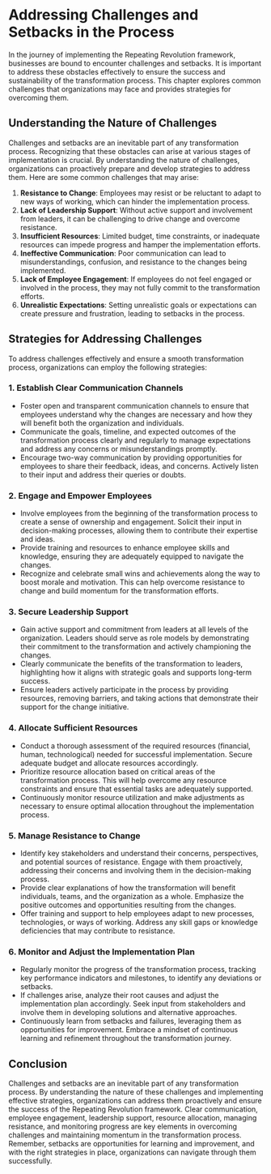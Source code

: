 Addressing Challenges and Setbacks in the Process
==========================================================

In the journey of implementing the Repeating Revolution framework, businesses are bound to encounter challenges and setbacks. It is important to address these obstacles effectively to ensure the success and sustainability of the transformation process. This chapter explores common challenges that organizations may face and provides strategies for overcoming them.

**Understanding the Nature of Challenges**
------------------------------------------

Challenges and setbacks are an inevitable part of any transformation process. Recognizing that these obstacles can arise at various stages of implementation is crucial. By understanding the nature of challenges, organizations can proactively prepare and develop strategies to address them. Here are some common challenges that may arise:

1. **Resistance to Change**: Employees may resist or be reluctant to adapt to new ways of working, which can hinder the implementation process.
2. **Lack of Leadership Support**: Without active support and involvement from leaders, it can be challenging to drive change and overcome resistance.
3. **Insufficient Resources**: Limited budget, time constraints, or inadequate resources can impede progress and hamper the implementation efforts.
4. **Ineffective Communication**: Poor communication can lead to misunderstandings, confusion, and resistance to the changes being implemented.
5. **Lack of Employee Engagement**: If employees do not feel engaged or involved in the process, they may not fully commit to the transformation efforts.
6. **Unrealistic Expectations**: Setting unrealistic goals or expectations can create pressure and frustration, leading to setbacks in the process.

**Strategies for Addressing Challenges**
----------------------------------------

To address challenges effectively and ensure a smooth transformation process, organizations can employ the following strategies:

### 1. **Establish Clear Communication Channels**

* Foster open and transparent communication channels to ensure that employees understand why the changes are necessary and how they will benefit both the organization and individuals.
* Communicate the goals, timeline, and expected outcomes of the transformation process clearly and regularly to manage expectations and address any concerns or misunderstandings promptly.
* Encourage two-way communication by providing opportunities for employees to share their feedback, ideas, and concerns. Actively listen to their input and address their queries or doubts.

### 2. **Engage and Empower Employees**

* Involve employees from the beginning of the transformation process to create a sense of ownership and engagement. Solicit their input in decision-making processes, allowing them to contribute their expertise and ideas.
* Provide training and resources to enhance employee skills and knowledge, ensuring they are adequately equipped to navigate the changes.
* Recognize and celebrate small wins and achievements along the way to boost morale and motivation. This can help overcome resistance to change and build momentum for the transformation efforts.

### 3. **Secure Leadership Support**

* Gain active support and commitment from leaders at all levels of the organization. Leaders should serve as role models by demonstrating their commitment to the transformation and actively championing the changes.
* Clearly communicate the benefits of the transformation to leaders, highlighting how it aligns with strategic goals and supports long-term success.
* Ensure leaders actively participate in the process by providing resources, removing barriers, and taking actions that demonstrate their support for the change initiative.

### 4. **Allocate Sufficient Resources**

* Conduct a thorough assessment of the required resources (financial, human, technological) needed for successful implementation. Secure adequate budget and allocate resources accordingly.
* Prioritize resource allocation based on critical areas of the transformation process. This will help overcome any resource constraints and ensure that essential tasks are adequately supported.
* Continuously monitor resource utilization and make adjustments as necessary to ensure optimal allocation throughout the implementation process.

### 5. **Manage Resistance to Change**

* Identify key stakeholders and understand their concerns, perspectives, and potential sources of resistance. Engage with them proactively, addressing their concerns and involving them in the decision-making process.
* Provide clear explanations of how the transformation will benefit individuals, teams, and the organization as a whole. Emphasize the positive outcomes and opportunities resulting from the changes.
* Offer training and support to help employees adapt to new processes, technologies, or ways of working. Address any skill gaps or knowledge deficiencies that may contribute to resistance.

### 6. **Monitor and Adjust the Implementation Plan**

* Regularly monitor the progress of the transformation process, tracking key performance indicators and milestones, to identify any deviations or setbacks.
* If challenges arise, analyze their root causes and adjust the implementation plan accordingly. Seek input from stakeholders and involve them in developing solutions and alternative approaches.
* Continuously learn from setbacks and failures, leveraging them as opportunities for improvement. Embrace a mindset of continuous learning and refinement throughout the transformation journey.

**Conclusion**
--------------

Challenges and setbacks are an inevitable part of any transformation process. By understanding the nature of these challenges and implementing effective strategies, organizations can address them proactively and ensure the success of the Repeating Revolution framework. Clear communication, employee engagement, leadership support, resource allocation, managing resistance, and monitoring progress are key elements in overcoming challenges and maintaining momentum in the transformation process. Remember, setbacks are opportunities for learning and improvement, and with the right strategies in place, organizations can navigate through them successfully.
